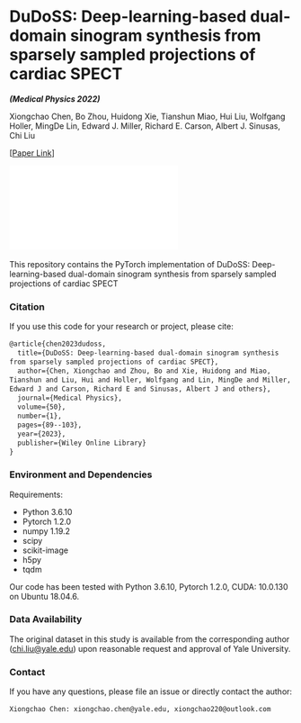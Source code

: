 # DuDoSS: Deep-learning-based dual-domain sinogram synthesis from sparsely sampled projections of cardiac SPECT
**_(Medical Physics 2022)_**

Xiongchao Chen, Bo Zhou, Huidong Xie, Tianshun Miao, Hui Liu, Wolfgang Holler, MingDe Lin, Edward J. Miller, Richard E. Carson, Albert J. Sinusas, Chi Liu

[[Paper Link](https://pubmed.ncbi.nlm.nih.gov/36048541/)]

![image](IMAGE/DuDoSS.pdf)

This repository contains the PyTorch implementation of DuDoSS: Deep-learning-based dual-domain sinogram synthesis from sparsely sampled projections of cardiac SPECT

### Citation
If you use this code for your research or project, please cite:

    @article{chen2023dudoss,
      title={DuDoSS: Deep-learning-based dual-domain sinogram synthesis from sparsely sampled projections of cardiac SPECT},
      author={Chen, Xiongchao and Zhou, Bo and Xie, Huidong and Miao, Tianshun and Liu, Hui and Holler, Wolfgang and Lin, MingDe and Miller, Edward J and Carson, Richard E and Sinusas, Albert J and others},
      journal={Medical Physics},
      volume={50},
      number={1},
      pages={89--103},
      year={2023},
      publisher={Wiley Online Library}
    }

 ### Environment and Dependencies
 Requirements:
 * Python 3.6.10
 * Pytorch 1.2.0
 * numpy 1.19.2
 * scipy
 * scikit-image
 * h5py
 * tqdm
 
 Our code has been tested with Python 3.6.10, Pytorch 1.2.0, CUDA: 10.0.130 on Ubuntu 18.04.6.


### Data Availability
The original dataset in this study is available from the corresponding author (chi.liu@yale.edu) upon reasonable request and approval of Yale University. 


### Contact 
If you have any questions, please file an issue or directly contact the author:
```
Xiongchao Chen: xiongchao.chen@yale.edu, xiongchao220@outlook.com
```






















 
